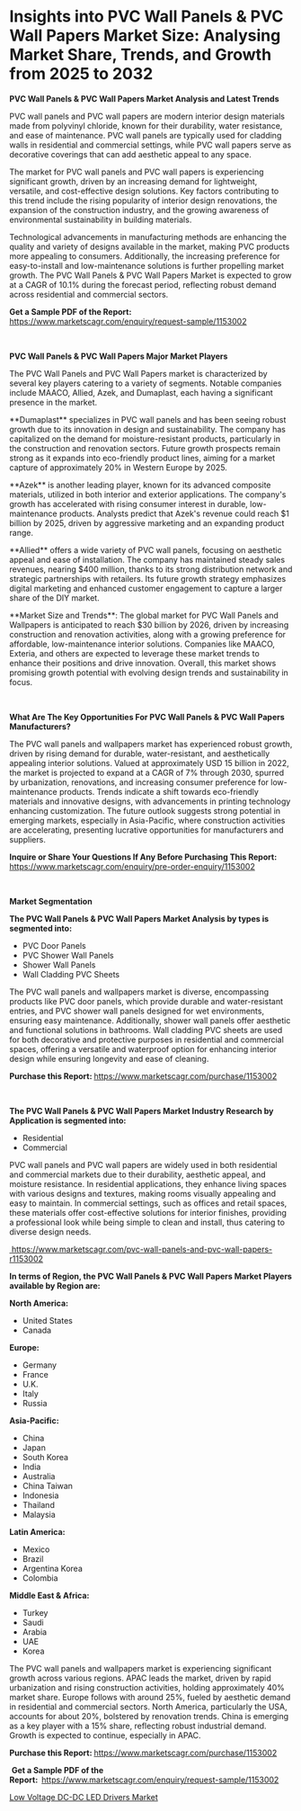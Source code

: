 <p><h1>Insights into PVC Wall Panels & PVC Wall Papers Market Size: Analysing Market Share, Trends, and Growth from 2025 to 2032</h1></p><p><strong>PVC Wall Panels & PVC Wall Papers Market Analysis and Latest Trends</strong></p>
<p><p>PVC wall panels and PVC wall papers are modern interior design materials made from polyvinyl chloride, known for their durability, water resistance, and ease of maintenance. PVC wall panels are typically used for cladding walls in residential and commercial settings, while PVC wall papers serve as decorative coverings that can add aesthetic appeal to any space. </p><p>The market for PVC wall panels and PVC wall papers is experiencing significant growth, driven by an increasing demand for lightweight, versatile, and cost-effective design solutions. Key factors contributing to this trend include the rising popularity of interior design renovations, the expansion of the construction industry, and the growing awareness of environmental sustainability in building materials. </p><p>Technological advancements in manufacturing methods are enhancing the quality and variety of designs available in the market, making PVC products more appealing to consumers. Additionally, the increasing preference for easy-to-install and low-maintenance solutions is further propelling market growth. The PVC Wall Panels & PVC Wall Papers Market is expected to grow at a CAGR of 10.1% during the forecast period, reflecting robust demand across residential and commercial sectors.</p></p>
<p><strong>Get a Sample PDF of the Report:&nbsp;</strong> <a href="https://www.marketscagr.com/enquiry/request-sample/1153002?utm_campaign=3249&utm_medium=2&utm_source=Github&utm_content=ia&utm_term=22032025&utm_id=pvc-wall-panels-pvc-wall-papers">https://www.marketscagr.com/enquiry/request-sample/1153002</a></p>
<p>&nbsp;</p>
<p><strong>PVC Wall Panels & PVC Wall Papers Major Market Players</strong></p>
<p><p>The PVC Wall Panels and PVC Wall Papers market is characterized by several key players catering to a variety of segments. Notable companies include MAACO, Allied, Azek, and Dumaplast, each having a significant presence in the market.</p><p>**Dumaplast** specializes in PVC wall panels and has been seeing robust growth due to its innovation in design and sustainability. The company has capitalized on the demand for moisture-resistant products, particularly in the construction and renovation sectors. Future growth prospects remain strong as it expands into eco-friendly product lines, aiming for a market capture of approximately 20% in Western Europe by 2025.</p><p>**Azek** is another leading player, known for its advanced composite materials, utilized in both interior and exterior applications. The company's growth has accelerated with rising consumer interest in durable, low-maintenance products. Analysts predict that Azek's revenue could reach $1 billion by 2025, driven by aggressive marketing and an expanding product range.</p><p>**Allied** offers a wide variety of PVC wall panels, focusing on aesthetic appeal and ease of installation. The company has maintained steady sales revenues, nearing $400 million, thanks to its strong distribution network and strategic partnerships with retailers. Its future growth strategy emphasizes digital marketing and enhanced customer engagement to capture a larger share of the DIY market.</p><p>**Market Size and Trends**: The global market for PVC Wall Panels and Wallpapers is anticipated to reach $30 billion by 2026, driven by increasing construction and renovation activities, along with a growing preference for affordable, low-maintenance interior solutions. Companies like MAACO, Exteria, and others are expected to leverage these market trends to enhance their positions and drive innovation. Overall, this market shows promising growth potential with evolving design trends and sustainability in focus.</p></p>
<p>&nbsp;</p>
<p><strong>What Are The Key Opportunities For PVC Wall Panels & PVC Wall Papers Manufacturers?</strong></p>
<p><p>The PVC wall panels and wallpapers market has experienced robust growth, driven by rising demand for durable, water-resistant, and aesthetically appealing interior solutions. Valued at approximately USD 15 billion in 2022, the market is projected to expand at a CAGR of 7% through 2030, spurred by urbanization, renovations, and increasing consumer preference for low-maintenance products. Trends indicate a shift towards eco-friendly materials and innovative designs, with advancements in printing technology enhancing customization. The future outlook suggests strong potential in emerging markets, especially in Asia-Pacific, where construction activities are accelerating, presenting lucrative opportunities for manufacturers and suppliers.</p></p>
<p><strong>Inquire or Share Your Questions If Any Before Purchasing This Report:</strong> <a href="https://www.marketscagr.com/enquiry/pre-order-enquiry/1153002?utm_campaign=3249&utm_medium=2&utm_source=Github&utm_content=ia&utm_term=22032025&utm_id=pvc-wall-panels-pvc-wall-papers">https://www.marketscagr.com/enquiry/pre-order-enquiry/1153002</a></p>
<p>&nbsp;</p>
<p><strong>Market Segmentation</strong></p>
<p><strong>The PVC Wall Panels & PVC Wall Papers Market Analysis by types is segmented into:</strong></p>
<p><ul><li>PVC Door Panels</li><li>PVC Shower Wall Panels</li><li>Shower Wall Panels</li><li>Wall Cladding PVC Sheets</li></ul></p>
<p><p>The PVC wall panels and wallpapers market is diverse, encompassing products like PVC door panels, which provide durable and water-resistant entries, and PVC shower wall panels designed for wet environments, ensuring easy maintenance. Additionally, shower wall panels offer aesthetic and functional solutions in bathrooms. Wall cladding PVC sheets are used for both decorative and protective purposes in residential and commercial spaces, offering a versatile and waterproof option for enhancing interior design while ensuring longevity and ease of cleaning.</p></p>
<p><strong>Purchase this Report:&nbsp;</strong><a href="https://www.marketscagr.com/purchase/1153002?utm_campaign=3249&utm_medium=2&utm_source=Github&utm_content=ia&utm_term=22032025&utm_id=pvc-wall-panels-pvc-wall-papers">https://www.marketscagr.com/purchase/1153002</a></p>
<p>&nbsp;</p>
<p><strong>The PVC Wall Panels & PVC Wall Papers Market Industry Research by Application is segmented into:</strong></p>
<p><ul><li>Residential</li><li>Commercial</li></ul></p>
<p><p>PVC wall panels and PVC wall papers are widely used in both residential and commercial markets due to their durability, aesthetic appeal, and moisture resistance. In residential applications, they enhance living spaces with various designs and textures, making rooms visually appealing and easy to maintain. In commercial settings, such as offices and retail spaces, these materials offer cost-effective solutions for interior finishes, providing a professional look while being simple to clean and install, thus catering to diverse design needs.</p></p>
<p><a href="https://www.marketscagr.com/pvc-wall-panels-and-pvc-wall-papers-r1153002?utm_campaign=3249&utm_medium=2&utm_source=Github&utm_content=ia&utm_term=22032025&utm_id=pvc-wall-panels-pvc-wall-papers">&nbsp;https://www.marketscagr.com/pvc-wall-panels-and-pvc-wall-papers-r1153002</a></p>
<p><strong>In terms of Region, the PVC Wall Panels & PVC Wall Papers Market Players available by Region are:</strong></p>
<p>
    <p> <strong> North America: </strong>
        <ul>
            <li>United States</li>
            <li>Canada</li>
        </ul>
        </p> 
    <p> <strong> Europe: </strong>
        <ul>
            <li>Germany</li>
            <li>France</li>
            <li>U.K.</li>
            <li>Italy</li>
            <li>Russia</li>
        </ul>
        </p> 
    <p> <strong> Asia-Pacific: </strong>
        <ul>
            <li>China</li>
            <li>Japan</li>
            <li>South Korea</li>
            <li>India</li>
            <li>Australia</li>
            <li>China Taiwan</li>
            <li>Indonesia</li>
            <li>Thailand</li>
            <li>Malaysia</li>
        </ul>
        </p> 
    <p> <strong> Latin America: </strong>
        <ul>
            <li>Mexico</li>
            <li>Brazil</li>
            <li>Argentina Korea</li>
            <li>Colombia</li>
        </ul>
        </p> 
    <p> <strong> Middle East & Africa: </strong>
        <ul>
            <li>Turkey</li>
            <li>Saudi</li>
            <li>Arabia</li>
            <li>UAE</li>
            <li>Korea</li>
        </ul>
    </p>
    </p>
<p><p>The PVC wall panels and wallpapers market is experiencing significant growth across various regions. APAC leads the market, driven by rapid urbanization and rising construction activities, holding approximately 40% market share. Europe follows with around 25%, fueled by aesthetic demand in residential and commercial sectors. North America, particularly the USA, accounts for about 20%, bolstered by renovation trends. China is emerging as a key player with a 15% share, reflecting robust industrial demand. Growth is expected to continue, especially in APAC.</p></p>
<p><strong>Purchase this Report: </strong><a href="https://www.marketscagr.com/purchase/1153002?utm_campaign=3249&utm_medium=2&utm_source=Github&utm_content=ia&utm_term=22032025&utm_id=pvc-wall-panels-pvc-wall-papers">https://www.marketscagr.com/purchase/1153002</a></p>
<p>&nbsp;<strong>Get a Sample PDF of the Report:&nbsp;&nbsp;</strong><a href="https://www.marketscagr.com/enquiry/request-sample/1153002?utm_campaign=3249&utm_medium=2&utm_source=Github&utm_content=ia&utm_term=22032025&utm_id=pvc-wall-panels-pvc-wall-papers">https://www.marketscagr.com/enquiry/request-sample/1153002</a></p>
<p><strong></strong></p>
<p><p><a href="https://github.com/huelarnzeba29/Market-Research-Report-List-1/blob/main/low-voltage-dc-dc-led-drivers-market.md?utm_campaign=3249&utm_medium=2&utm_source=Github&utm_content=ia&utm_term=22032025&utm_id=pvc-wall-panels-pvc-wall-papers">Low Voltage DC-DC LED Drivers Market</a></p></p>